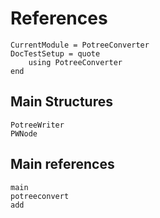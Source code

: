 # References
```@meta
CurrentModule = PotreeConverter
DocTestSetup = quote
    using PotreeConverter
end
```

## Main Structures
```@docs
PotreeWriter
PWNode
```

## Main references

```@docs
main
potreeconvert
add
```
